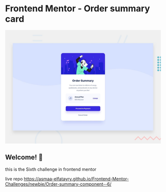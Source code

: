 # Frontend Mentor - Order summary card

![Design preview for the Order summary card coding challenge](./design/desktop-preview.jpg)

## Welcome! 👋
this is the Sixth challenge in frontend mentor

live repo  https://asmaa-elfatayry.github.io/Frontend-Mentor-Challenges/newbie/Order-summary-component--6/
